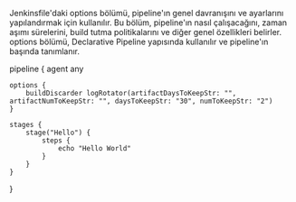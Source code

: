 Jenkinsfile'daki options bölümü, pipeline'ın genel davranışını ve ayarlarını yapılandırmak için kullanılır. Bu bölüm, pipeline'ın nasıl çalışacağını, zaman aşımı sürelerini, build tutma politikalarını ve diğer genel özellikleri belirler. options bölümü, Declarative Pipeline yapısında kullanılır ve pipeline'ın başında tanımlanır.

pipeline {
    agent any

    options {
        buildDiscarder logRotator(artifactDaysToKeepStr: "", artifactNumToKeepStr: "", daysToKeepStr: "30", numToKeepStr: "2")
    }

    stages {
        stage("Hello") {
            steps {
                echo "Hello World"
            }
        }
    }
}